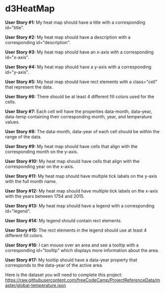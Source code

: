 # d3HeatMap

**User Story #1:** My heat map should have a title with a corresponding id="title".

**User Story #2:** My heat map should have a description with a corresponding id="description".

**User Story #3:** My heat map should have an x-axis with a corresponding id="x-axis".

**User Story #4:** My heat map should have a y-axis with a corresponding id="y-axis".

**User Story #5:** My heat map should have rect elements with a class="cell" that represent the data.

**User Story #6:** There should be at least 4 different fill colors used for the cells.

**User Story #7:** Each cell will have the properties data-month, data-year, data-temp containing their corresponding month, year, and temperature values.

**User Story #8:** The data-month, data-year of each cell should be within the range of the data.

**User Story #9:** My heat map should have cells that align with the corresponding month on the y-axis.

**User Story #10:** My heat map should have cells that align with the corresponding year on the x-axis.

**User Story #11:** My heat map should have multiple tick labels on the y-axis with the full month name.

**User Story #12:** My heat map should have multiple tick labels on the x-axis with the years between 1754 and 2015.

**User Story #13:** My heat map should have a legend with a corresponding id="legend".

**User Story #14:** My legend should contain rect elements.

**User Story #15:** The rect elements in the legend should use at least 4 different fill colors.

**User Story #16:** I can mouse over an area and see a tooltip with a corresponding id="tooltip" which displays more information about the area.

**User Story #17:** My tooltip should have a data-year property that corresponds to the data-year of the active area.

Here is the dataset you will need to complete this project: https://raw.githubusercontent.com/freeCodeCamp/ProjectReferenceData/master/global-temperature.json
